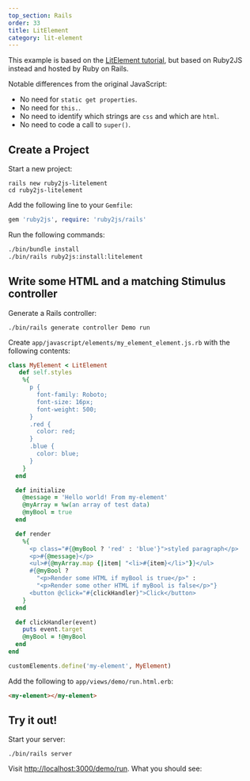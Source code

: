 ```yaml
---
top_section: Rails
order: 33
title: LitElement
category: lit-element
---
```


This example is based on the 
[LitElement tutorial](https://lit-element.polymer-project.org/try/style), but
based on Ruby2JS instead and hosted by Ruby on Rails.

Notable differences from the original JavaScript:

  * No need for `static get properties`.
  * No need for `this.`.
  * No need to identify which strings are `css` and which are `html`.
  * No need to code a call to `super()`.

## Create a Project

Start a new project:

```
rails new ruby2js-litelement
cd ruby2js-litelement
```

Add the following line to your `Gemfile`:

```ruby
gem 'ruby2js', require: 'ruby2js/rails'
```

Run the following commands:

```sh
./bin/bundle install
./bin/rails ruby2js:install:litelement
```

## Write some HTML and a matching Stimulus controller

Generate a Rails controller:

```
./bin/rails generate controller Demo run
```

Create `app/javascript/elements/my_element_element.js.rb` with the following
contents:

<div data-controller="combo" data-options='{
  "eslevel": 2022,
  "filters": ["esm", "lit-element", "functions"]
}'></div>

```ruby
class MyElement < LitElement
   def self.styles
    %{
      p {
        font-family: Roboto;
        font-size: 16px;
        font-weight: 500;
      }
      .red {
        color: red;
      }
      .blue {
        color: blue;
      }
    }
  end

  def initialize
    @message = 'Hello world! From my-element'
    @myArray = %w(an array of test data)
    @myBool = true
  end

  def render
    %{
      <p class="#{@myBool ? 'red' : 'blue'}">styled paragraph</p>
      <p>#{@message}</p>
      <ul>#{@myArray.map {|item| "<li>#{item}</li>"}}</ul>
      #{@myBool ?
        "<p>Render some HTML if myBool is true</p>" :
        "<p>Render some other HTML if myBool is false</p>"}
      <button @click="#{clickHandler}">Click</button>
    }
  end

  def clickHandler(event)
    puts event.target
    @myBool = !@myBool
  end
end

customElements.define('my-element', MyElement)
```

Add the following to `app/views/demo/run.html.erb`:

```html
<my-element></my-element>
```

## Try it out!

Start your server:

```
./bin/rails server
```

Visit <http://localhost:3000/demo/run>.  What you should see:

<p data-controller="eval" data-html="div.language-html"></p>
